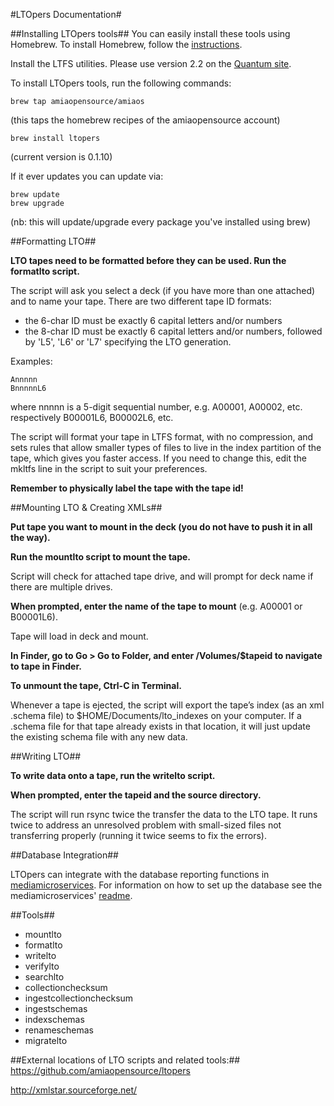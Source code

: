 #LTOpers Documentation#

##Installing LTOpers tools##
You can easily install these tools using Homebrew. To install Homebrew, follow the [instructions](http://brew.sh/).

Install the LTFS utilities. Please use version 2.2 on the [Quantum site](http://www.quantum.com/serviceandsupport/softwareanddocumentationdownloads/ltfs/index.aspx?whattab=Third).

To install LTOpers tools, run the following commands:

`brew tap amiaopensource/amiaos`

(this taps the homebrew recipes of the amiaopensource account)

`brew install ltopers`

(current version is 0.1.10)

If it ever updates you can update via:

```
brew update
brew upgrade
```

(nb: this will update/upgrade every package you've installed using brew)

##Formatting LTO##

**LTO tapes need to be formatted before they can be used. Run the formatlto script.**

The script will ask you select a deck (if you have more than one attached) and to name your tape. There are two different tape ID formats:
- the 6-char ID must be exactly 6 capital letters and/or numbers
- the 8-char ID must be exactly 6 capital letters and/or numbers, followed by 'L5', 'L6' or 'L7' specifying the LTO generation.

Examples:

```
Annnnn
BnnnnnL6
```

where nnnnn is a 5-digit sequential number, e.g. A00001, A00002, etc. respectively B00001L6, B00002L6, etc.

The script will format your tape in LTFS format, with no compression, and sets rules that allow smaller types of files to live in the index partition of the tape, which gives you faster access. If you need to change this, edit the mkltfs line in the script to suit your preferences.

**Remember to physically label the tape with the tape id!**

##Mounting LTO & Creating XMLs##

**Put tape you want to mount in the deck (you do not have to push it in all the way).**

**Run the mountlto script to mount the tape.**

Script will check for attached tape drive, and will prompt for deck name if there are multiple drives.

**When prompted, enter the name of the tape to mount** (e.g. A00001 or B00001L6).

Tape will load in deck and mount. 

**In Finder, go to Go > Go to Folder, and enter /Volumes/$tapeid to navigate to tape in Finder.**

**To unmount the tape, Ctrl-C in Terminal.**

Whenever a tape is ejected, the script will export the tape’s index (as an xml .schema file) to $HOME/Documents/lto_indexes on your computer. If a .schema file for that tape already exists in that location, it will just update the existing schema file with any new data.

##Writing LTO##

**To write data onto a tape, run the writelto script.**

**When prompted, enter the tapeid and the source directory.**

The script will run rsync twice the transfer the data to the LTO tape. It runs twice to address an unresolved problem with small-sized files not transferring properly (running it twice seems to fix the errors).

##Database Integration##

LTOpers can integrate with the database reporting functions in [mediamicroservices](https://github.com/mediamicroservices).  For information on how to set up the database see the mediamicroservices' [readme](https://github.com/mediamicroservices/mm#configuring-premisfixity-logging-database).

##Tools##
- mountlto
- formatlto
- writelto
- verifylto
- searchlto
- collectionchecksum
- ingestcollectionchecksum
- ingestschemas
- indexschemas
- renameschemas
- migratelto

##External locations of LTO scripts and related tools:##
https://github.com/amiaopensource/ltopers

http://xmlstar.sourceforge.net/
